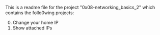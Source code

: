 This is a readme file for the project "0x08-networking_basics_2" which contains the follo0wing projects:

0. Change your home IP
1. Show attached IPs
